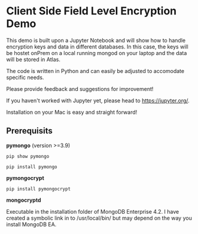 # Client Side Field Level Encryption Demo

This demo is built upon a Jupyter Notebook and will show how to handle encryption keys and data in different databases. In this case, the keys will be hostet onPrem on a local running mongod on your laptop and the data will be stored in Atlas.

The code is written in Python and can easily be adjusted to accomodate specific needs.

Please provide feedback and suggestions for improvement!

If you haven't worked with Jupyter yet, please head to https://jupyter.org/.

Installation on your Mac is easy and straight forward!




## Prerequisits

**pymongo** (version >=3.9)

```pip show pymongo```

```pip install pymongo```

**pymongocrypt**

```pip install pymongocrypt```

**mongocryptd**

Executable in the installation folder of MongoDB Enterprise 4.2.
I have created a symbolic link in to /usr/local/bin/ but may depend on the way you install MongoDB EA.
